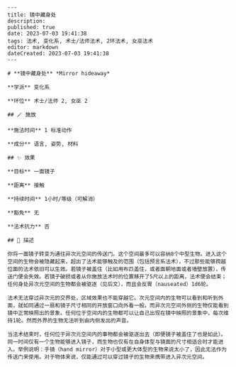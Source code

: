 
    ---
    title: 镜中藏身处
    description: 
    published: true
    date: 2023-07-03 19:41:38
    tags: 法术, 变化系, 术士/法师法术, 2环法术, 女巫法术
    editor: markdown
    dateCreated: 2023-07-03 19:41:38
    ---

    # **镜中藏身处** *Mirror hideaway*

    **学派** 变化系 

    **环位** 术士/法师 2, 女巫 2

    ## 🪄 施放

    **施法时间** 1 标准动作

    **成分** 语言, 姿势, 材料

    ## ✨ 效果 

    **目标** 一面镜子 

    **距离** 接触  

    **持续时间** 1小时/等级（可解消） 

    **豁免** 无

    **法术抗力** 否

    ## 📖 描述

    你将一面镜子转变为通往异次元空间的传送门。这个空间最多可以容纳8个中型生物。进入这个空间的生物会被隐藏起来，超出了法术能够触及的范围（包括预言系法术），不过那些能够跨越位面的法术依旧可以生效。若镜子被盖住（比如用布匹盖住，或者面朝地面或者墙壁放置），传送门便会失效。若镜子破损或者从你施放法术时的位置移开了5尺以上的距离，法术便会结束；任何身处异次元空间的生物都会被驱逐（见后文），而且会反胃（nauseated）1d6轮。

    法术无法穿过异次元的交界处，区域效果也不能穿越它。次元空间内的生物可以看到和听到外面，就如同通过一扇和镜子尺寸相同的开放窗口向外看一般。而异次元空间外侧的生物仅能看到镜中正常映照出的景象。任何位于空间内的生物都可以让自己出现在镜中映照的景象中，每次维持1轮。然而外界的生物无法听到由内侧发出的声音。

    当法术结束时，任何位于异次元空间内的事物都会被驱逐出去（即便镜子被盖住了也是如此）。同一时间仅有一个生物能够进入镜子，而生物也仅有在自身体型与镜面的尺寸相适合时才能进入。举例说明：手镜（hand mirror）对于小型或更大体型的生物来说太小了，因此无法作为传送门来使用。对于物体来说，仅能通过可以穿过镜子的生物来携带进入异次元空间。
    